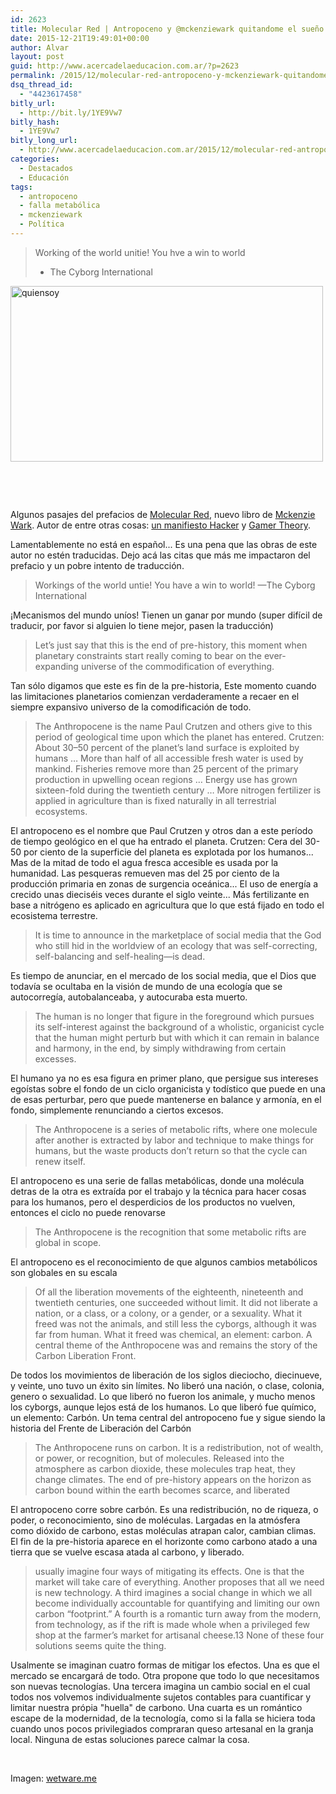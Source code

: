 ```yaml
---
id: 2623
title: Molecular Red | Antropoceno y @mckenziewark quitandome el sueño otra vez
date: 2015-12-21T19:49:01+00:00
author: Alvar
layout: post
guid: http://www.acercadelaeducacion.com.ar/?p=2623
permalink: /2015/12/molecular-red-antropoceno-y-mckenziewark-quitandome-el-sueno-otra-vez/
dsq_thread_id:
  - "4423617458"
bitly_url:
  - http://bit.ly/1YE9Vw7
bitly_hash:
  - 1YE9Vw7
bitly_long_url:
  - http://www.acercadelaeducacion.com.ar/2015/12/molecular-red-antropoceno-y-mckenziewark-quitandome-el-sueno-otra-vez/
categories:
  - Destacados
  - Educación
tags:
  - antropoceno
  - falla metabólica
  - mckenziewark
  - Política
---
```

> Working of the world unitie! You hve a win to world
> - The Cyborg International
<img class="alignleft size-full wp-image-2625" src="http://www.acercadelaeducacion.com.ar/wp-content/uploads/2015/12/quiensoy.gif" alt="quiensoy" width="500" height="281" />

&nbsp;

&nbsp;

Algunos pasajes del prefacios de <a href="http://www.versobooks.com/books/1886-molecular-red" target="_blank">Molecular Red</a>, nuevo libro de <a href="https://twitter.com/mckenziewark/" target="_blank">Mckenzie Wark</a>. Autor de entre otras cosas: <a href="http://www.hup.harvard.edu/catalog.php?isbn=9780674015432" target="_blank">un manifiesto Hacker</a> y <a href="http://www.futureofthebook.org/gamertheory2.0/" target="_blank">Gamer Theory</a>.

Lamentablemente no está en español... Es una pena que las obras de este autor no estén traducidas.
Dejo acá las citas que más me impactaron del prefacio y un pobre intento de traducción.

> Workings of the world untie! You have a win to world! —The Cyborg International

¡Mecanismos del mundo uníos! Tienen un ganar por mundo (super difícil de traducir, por favor si alguien lo tiene mejor, pasen la traducción)

> Let’s just say that this is the end of pre-history, this moment when planetary constraints start really coming to bear on the ever-expanding universe of the commodification of everything.

Tan sólo digamos que este es fin de la pre-historia, Este momento cuando las limitaciones planetarios comienzan verdaderamente a recaer en el siempre expansivo universo de la comodificación de todo.
<!--more-->
> The Anthropocene is the name Paul Crutzen and others give to this period of geological time upon which the planet has entered. Crutzen: About 30–50 percent of the planet’s land surface is exploited by humans … More than half of all accessible fresh water is used by mankind. Fisheries remove more than 25 percent of the primary production in upwelling ocean regions … Energy use has grown sixteen-fold during the twentieth century … More nitrogen fertilizer is applied in agriculture than is fixed naturally in all terrestrial ecosystems.

El antropoceno es el nombre que Paul Crutzen y otros dan a este período de tiempo geológico en el que ha entrado el planeta. Crutzen:
Cera del 30-50 por ciento de la superficie del planeta es explotada por los humanos... Mas de la mitad de todo el agua fresca accesible es usada por la humanidad. Las pesqueras remueven mas del 25 por ciento de la producción primaria en zonas de surgencia oceánica... El uso de energía a crecido unas dieciséis veces durante el siglo veinte... Más fertilizante en base a nitrógeno es aplicado en agricultura que lo que está fijado en todo el ecosistema terrestre.

> It is time to announce in the marketplace of social media that the God who still hid in the worldview of an ecology that was self-correcting, self-balancing and self-healing—is dead.

Es tiempo de anunciar, en el mercado de los social media, que el Dios que todavía se ocultaba en la visión de mundo de una ecología que se autocorregía, autobalanceaba, y autocuraba esta muerto.

> The human is no longer that figure in the foreground which pursues its self-interest against the background of a wholistic, organicist cycle that the human might perturb but with which it can remain in balance and harmony, in the end, by simply withdrawing from certain excesses.

El humano ya no es esa figura en primer plano, que persigue sus intereses egoístas sobre el fondo de un ciclo organicista y todístico que puede en una de esas perturbar, pero que puede mantenerse en balance y armonía, en el fondo, simplemente renunciando a ciertos excesos.

> The Anthropocene is a series of metabolic rifts, where one molecule after another is extracted by labor and technique to make things for humans, but the waste products don’t return so that the cycle can renew itself.

El antropoceno es una serie de fallas metabólicas, donde una molécula detras de la otra es extraída por el trabajo y la técnica para hacer cosas para los humanos, pero el desperdicios de los productos no vuelven, entonces el ciclo no puede renovarse

> The Anthropocene is the recognition that some metabolic rifts are global in scope.

El antropoceno es el reconocimiento de que algunos cambios metabólicos son globales en su escala

> Of all the liberation movements of the eighteenth, nineteenth and twentieth centuries, one succeeded without limit. It did not liberate a nation, or a class, or a colony, or a gender, or a sexuality. What it freed was not the animals, and still less the cyborgs, although it was far from human. What it freed was chemical, an element: carbon. A central theme of the Anthropocene was and remains the story of the Carbon Liberation Front.

De todos los movimientos de liberación de los siglos dieciocho, diecinueve, y veinte, uno tuvo un éxito sin límites. No liberó una nación, o clase, colonia, genero o sexualidad. Lo que liberó no fueron los animale, y mucho menos los cyborgs, aunque lejos está de los humanos. Lo que liberó fue químico, un elemento: Carbón. Un tema central del antropoceno fue y sigue siendo la historia del Frente de Liberación del Carbón

> The Anthropocene runs on carbon. It is a redistribution, not of wealth, or power, or recognition, but of molecules. Released into the atmosphere as carbon dioxide, these molecules trap heat, they change climates. The end of pre-history appears on the horizon as carbon bound within the earth becomes scarce, and liberated

El antropoceno corre sobre carbón. Es una redistribución, no de riqueza, o poder, o reconocimiento, sino de moléculas. Largadas en la atmósfera como dióxido de carbono, estas moléculas atrapan calor, cambian climas. El fin de la pre-historia aparece en el horizonte como carbono atado a una tierra que se vuelve escasa atada al carbono, y liberado.

> usually imagine four ways of mitigating its effects. One is that the market will take care of everything. Another proposes that all we need is new technology. A third imagines a social change in which we all become individually accountable for quantifying and limiting our own carbon “footprint.” A fourth is a romantic turn away from the modern, from technology, as if the rift is made whole when a privileged few shop at the farmer’s market for artisanal cheese.13 None of these four solutions seems quite the thing.

Usalmente se imaginan cuatro formas de mitigar los efectos. Una es que el mercado se encargará de todo. Otra propone que todo lo que necesitamos son nuevas tecnologías. Una tercera imagina un cambio social en el cual todos nos volvemos individualmente sujetos contables para cuantificar y limitar nuestra própia "huella" de carbono. Una cuarta es un romántico escape de la modernidad, de la tecnología, como si la falla se hiciera toda cuando unos pocos privilegiados compraran queso artesanal en la granja local. Ninguna de estas soluciones parece calmar la cosa.

&nbsp;

Imagen: <a href="http://wk9.tumblr.com/post/40578579921/hooray-anime-tetodotgif-metropolis-2001" target="_blank">wetware.me</a>